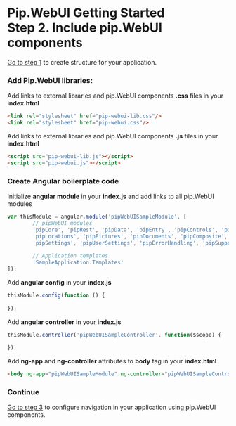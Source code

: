 # Pip.WebUI Getting Started <br/> Step 2. Include pip.WebUI components

[Go to step 1](https://github.com/pip-webui/pip-webui-sample/blob/master/step1/) to create structure for your application.

### Add Pip.WebUI libraries:

Add links to external libraries and pip.WebUI components **.css** files in your **index.html**

```html 
<link rel="stylesheet" href="pip-webui-lib.css"/>
<link rel="stylesheet" href="pip-webui.css"/>
```

Add links to external libraries and pip.WebUI components **.js** files in your **index.html**

```html
<script src="pip-webui-lib.js"></script>
<script src="pip-webui.js"></script>
```

### Create Angular boilerplate code

Initialize **angular module** in your **index.js** and add links to all pip.WebUI modules

```javascript
var thisModule = angular.module('pipWebUISampleModule', [
        // pipWebUI modules
        'pipCore', 'pipRest', 'pipData', 'pipEntry', 'pipControls', 'pipLayout', 'pipNav',
        'pipLocations', 'pipPictures', 'pipDocuments', 'pipComposite', 'pipGuidance',
        'pipSettings', 'pipUserSettings', 'pipErrorHandling', 'pipSupport', 'pipHelp',
        
        // Application templates
        'SampleApplication.Templates'
]);
```

Add **angular config** in your **index.js**

```javascript
thisModule.config(function () {
        
});
```

Add **angular controller** in your **index.js**

```javascript
thisModule.controller('pipWebUISampleController', function($scope) {
        
});
```

Add **ng-app** and **ng-controller** attributes to **body** tag in your **index.html**

```html
<body ng-app="pipWebUISampleModule" ng-controller="pipWebUISampleController">
```

### Continue

[Go to step 3](https://github.com/pip-webui/pip-webui-sample/blob/master/step3/) to configure navigation in your application using pip.WebUI components.